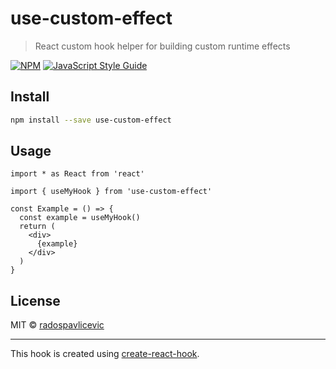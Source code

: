 # use-custom-effect

> React custom hook helper for building custom runtime effects

[![NPM](https://img.shields.io/npm/v/use-custom-effect.svg)](https://www.npmjs.com/package/use-custom-effect) [![JavaScript Style Guide](https://img.shields.io/badge/code_style-standard-brightgreen.svg)](https://standardjs.com)

## Install

```bash
npm install --save use-custom-effect
```

## Usage

```tsx
import * as React from 'react'

import { useMyHook } from 'use-custom-effect'

const Example = () => {
  const example = useMyHook()
  return (
    <div>
      {example}
    </div>
  )
}
```

## License

MIT © [radospavlicevic](https://github.com/radospavlicevic)

---

This hook is created using [create-react-hook](https://github.com/hermanya/create-react-hook).
